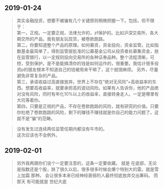 
## 2019-01-24

> 其实金融投资，想要不被骗有几个关键原则稍微把握一下。包括，但不限于：  
第一，正规。一定要正规，法律允许的，zf保护的。比如沪深交易所，各大期交所的产品。我有朋友玩现货，被卷款跑路。  
第二，你要知道整个产品的原理。如何募资，资金投向，资金监管。比如指数基金最简单了，得到监管层批准的公募基金公司从投资者处募集资金，放在监管银行，以一定规则投向交易所的各种证券品种。整个流程清晰，可控，受到保护。是不是能搞清你的钱是如何运作的，很重要。我估计很多投资p的朋友根本不知道自己的钱被用来干嘛了，这个就很麻烦。
另外，尽量避免非常复杂的产品。  
第三，承诺收益过高直接放弃。世界上不存在“绝对无风险”+高收益率的东西。想要高收益率，就要承担高的波动风险。如果有人告诉你，他的产品绝对没有风险，同时有年化10%以上的收益率，直接转身走人。一定是哪里有大坑等着你。  
第四，只要是正规的产品，不存在卷款跑路的风险，就有研究的价值。只要你杜绝了卷款跑路的风险，剩下的赚钱不赚钱就是你自己的能力问题了。这就不是“骗”的范畴。

> 没有发生过连续两任监管任期内都没有牛市的。  
这次应该也不会例外。 

## 2019-02-01

> 另外我再跟你们说个一定要注意的，这条一定要收藏。
就是
在底部，无论是指数还是个股，跌了很久以后，很多很多时候会爆个特别大的雷。就是雪上加霜
那种。
会让很多本来已经神经衰弱的人最终彻底放弃交出筹码。
而那天
有可能就是
世纪大底  
